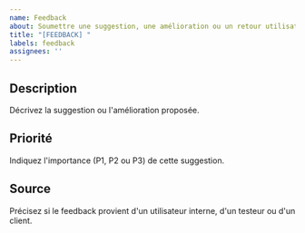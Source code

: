```yaml
---
name: Feedback
about: Soumettre une suggestion, une amélioration ou un retour utilisateur pour NgonNest.
title: "[FEEDBACK] "
labels: feedback
assignees: ''
---
```


## Description
Décrivez la suggestion ou l'amélioration proposée.

## Priorité
Indiquez l'importance (P1, P2 ou P3) de cette suggestion.

## Source
Précisez si le feedback provient d'un utilisateur interne, d'un testeur ou d'un client.
